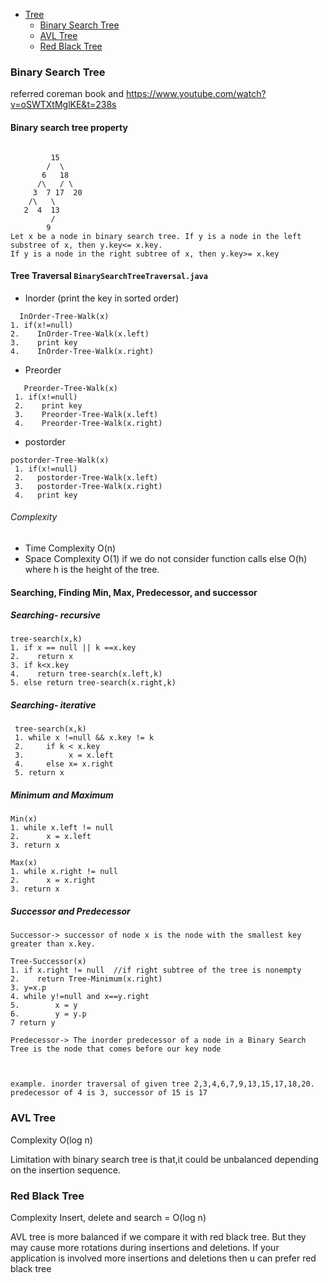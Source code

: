 - [Tree](#tree)
   - [Binary Search Tree](#binary-search-tree)
   - [AVL Tree](#avl-tree)
   - [Red Black Tree](#red-black-tree)
  
###  Binary Search Tree
  
referred coreman book and https://www.youtube.com/watch?v=oSWTXtMglKE&t=238s
#### Binary search tree property
```
  
         15
        /  \
       6   18
      /\   / \
     3  7 17  20
    /\   \
   2  4  13
         /
        9
Let x be a node in binary search tree. If y is a node in the left substree of x, then y.key<= x.key. 
If y is a node in the right subtree of x, then y.key>= x.key
```

#### Tree Traversal ```BinarySearchTreeTraversal.java```
  - Inorder (print the key in sorted order)
  ```
    InOrder-Tree-Walk(x)
  1. if(x!=null)
  2.    InOrder-Tree-Walk(x.left)
  3.    print key
  4.    InOrder-Tree-Walk(x.right)
  ```
  - Preorder
   ```
      Preorder-Tree-Walk(x)
    1. if(x!=null)
    2.    print key
    3.    Preorder-Tree-Walk(x.left)
    4.    Preorder-Tree-Walk(x.right)
   ```
  - postorder
  
   ```
   postorder-Tree-Walk(x)
    1. if(x!=null)
    2.   postorder-Tree-Walk(x.left)
    3.   postorder-Tree-Walk(x.right) 
    4.   print key 
   ```
 ###### Complexity
 - Time Complexity O(n) 
 - Space Complexity O(1) if we do not consider function calls else O(h) where h is the height of the tree.
    
#### Searching, Finding Min, Max, Predecessor, and successor
  ##### Searching- recursive
  ```
  tree-search(x,k)
  1. if x == null || k ==x.key
  2.    return x
  3. if k<x.key
  4.    return tree-search(x.left,k)
  5. else return tree-search(x.right,k)
  ```
 ##### Searching- iterative
 ```
  tree-search(x,k)
  1. while x !=null && x.key != k
  2.     if k < x.key
  3.          x = x.left
  4.     else x= x.right
  5. return x
 ```
 
##### Minimum and Maximum
  ```
  Min(x)
  1. while x.left != null
  2.      x = x.left
  3. return x
  
  Max(x)
  1. while x.right != null
  2.      x = x.right
  3. return x
  ```
  
 ##### Successor and Predecessor
  ```
  Successor-> successor of node x is the node with the smallest key greater than x.key.
  
  Tree-Successor(x)
  1. if x.right != null  //if right subtree of the tree is nonempty
  2.    return Tree-Minimum(x.right)
  3. y=x.p
  4. while y!=null and x==y.right
  5.        x = y
  6.        y = y.p
  7 return y
  
  Predecessor-> The inorder predecessor of a node in a Binary Search Tree is the node that comes before our key node
  
  
  
  example. inorder traversal of given tree 2,3,4,6,7,9,13,15,17,18,20. predecessor of 4 is 3, successor of 15 is 17
  ```




  
###  AVL Tree

<p>Complexity O(log n)</p>
<p> Limitation with binary search tree is that,it could be unbalanced depending on the insertion sequence.</p>



  
###  Red Black Tree

<p> Complexity Insert, delete and search = O(log n)</p>

<p>AVL tree is more balanced if we compare it with red black tree. But they may cause more rotations during insertions and deletions.
If your application is involved more insertions and deletions then u can prefer red black tree</p>
  



